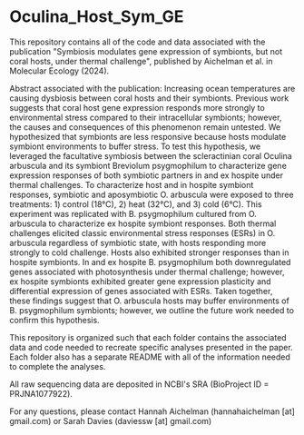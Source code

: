 # Oculina_Host_Sym_GE

This repository contains all of the code and data associated with the publication "Symbiosis modulates gene expression of symbionts, but not coral hosts, under thermal challenge", published by Aichelman et al. in Molecular Ecology (2024).

Abstract associated with the publication:
Increasing ocean temperatures are causing dysbiosis between coral hosts and their symbionts. Previous work suggests that coral host gene expression responds more strongly to environmental stress compared to their intracellular symbionts; however, the causes and consequences of this phenomenon remain untested. We hypothesized that symbionts are less responsive because hosts modulate symbiont environments to buffer stress. To test this hypothesis, we leveraged the facultative symbiosis between the scleractinian coral Oculina arbuscula and its symbiont Breviolum psygmophilum to characterize gene expression responses of both symbiotic partners in and ex hospite under thermal challenges. To characterize host and in hospite symbiont responses, symbiotic and aposymbiotic O. arbuscula were exposed to three treatments: 1) control (18°C), 2) heat (32°C), and 3) cold (6°C). This experiment was replicated with B. psygmophilum cultured from O. arbuscula to characterize ex hospite symbiont responses. Both thermal challenges elicited classic environmental stress responses (ESRs) in O. arbuscula regardless of symbiotic state, with hosts responding more strongly to cold challenge. Hosts also exhibited stronger responses than in hospite symbionts. In and ex hospite B. psygmophilum both downregulated genes associated with photosynthesis under thermal challenge; however, ex hospite symbionts exhibited greater gene expression plasticity and differential expression of genes associated with ESRs. Taken together, these findings suggest that O. arbuscula hosts may buffer environments of B. psygmophilum symbionts; however, we outline the future work needed to confirm this hypothesis.

This repository is organized such that each folder contains the associated data and code needed to recreate specific analyses presented in the paper. Each folder also has a separate README with all of the information needed to complete the analyses.

All raw sequencing data are deposited in NCBI's SRA (BioProject ID = PRJNA1077922).

For any questions, please contact Hannah Aichelman (hannahaichelman [at] gmail.com) or Sarah Davies (daviessw [at] gmail.com)